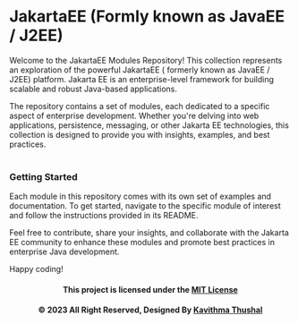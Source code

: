 # JakartaEE (Formly known as JavaEE / J2EE)

Welcome to the JakartaEE Modules Repository! This collection represents an exploration of the powerful JakartaEE (
formerly known as JavaEE / J2EE) platform. Jakarta EE is an enterprise-level framework for building scalable and robust
Java-based applications.

The repository contains a set of modules, each dedicated to a specific aspect of enterprise development. Whether you're
delving into web applications, persistence, messaging, or other Jakarta EE technologies, this collection is designed to
provide you with insights, examples, and best practices.<br/><br/>

### Getting Started

Each module in this repository comes with its own set of examples and documentation. To get started, navigate to the
specific module of interest and follow the instructions provided in its README.

Feel free to contribute, share your insights, and collaborate with the Jakarta EE community to enhance these modules and
promote best practices in enterprise Java development.

Happy coding!

<div align="center">

#### This project is licensed under the [MIT License](LICENSE)

#### © 2023 All Right Reserved, Designed By [Kavithma Thushal](https://github.com/Thushal2001)

</div>